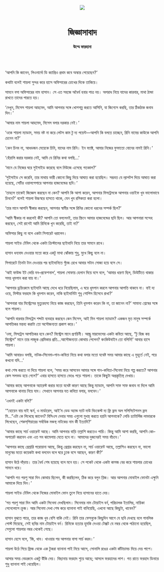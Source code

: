 <div align=center>
<img src=https://images.prothomalo.com/prothomalo-bangla%2F2021-11%2Ff2b4d63d-fbac-49c6-8592-86f0f7da278f%2FUntitled_15.png?rect=0%2C35%2C303%2C159&w=1200&ar=40%3A21&auto=format%2Ccompress&ogImage=true&mode=crop&overlay=&overlay_position=bottom&overlay_width_pct=1 />
<br><br>
<h1>জিজ্ঞাসাবাদ</h1> 
<h4>উম্মে ফারহানা</h4>
<br><br>
</div>

‘আপনি কি জানেন, লিওনার্দো ডি ক্যাপ্রিও প্রথম কবে অস্কার পেয়েছেন?’

কথাটা বলেই শায়লা সুন্দর করে হাসে অফিসারের চোখের দিকে তাকিয়ে।

সামনে বসা অফিসারের নাম হাসান। সে এত সহজে অধৈর্য হবার পাত্র নয়। অপরাধ নিয়ে যাদের কারবার, মাথা ঠান্ডা রাখতে তাদের পারতে হয়।

‘দেখুন, মিসেস শায়লা আহমেদ, আমি আপনার সঙ্গে খোশগল্প করতে আসিনি, যা জিগ্যেস করছি, তার ঠিকঠাক জবাব দিন।’

‘আমার নাম শায়লা আহমেদ, মিসেস বলার দরকার নেই।’

‘ওকে শায়লা ম্যাডাম, সময় নষ্ট না করে লেটস কাম টু দ্য পয়েন্ট—আপনি কি বলতে চাচ্ছেন, রিনি নামের কাউকে আপনি চেনেন না?’

‘কেন চিনব না, আধডজন মেয়েকে চিনি, যাদের নাম রিনি। ইন ফ্যাক্ট, আমার নিজের ফুফাতো বোনের নামই রিনি।’

‘হেঁয়ালি করার দরকার নেই, আমি যে রিনির কথা বলছি…’

‘মানে যে নিজের ঘরে সুইসাইড করেছে বলে নিউজে এসেছে গতকাল?’

‘সুইসাইড সে করেনি, তার মাথায় ভারী কোনো কিছু দিয়ে আঘাত করা হয়েছিল। সম্ভবত যে ল্যাপটপ দিয়ে আঘাত করা হয়েছে, সেটির ওয়ালপেপারে আপনার হাজবেন্ডের ছবি।’

‘তাহলে তাকেই জিজ্ঞেস করছেন না কেন? আপনি কি আশা করেন, আপনার মিসট্রেসকে আপনার ওয়াইফ খুব ভালোভাবে চিনবে?’ বলেই শায়লা উচ্চস্বরে হাসতে থাকে, যেন খুব রসিকতা করা হলো।

‘তার মানে আপনি স্বীকার করছেন, আপনার স্বামীর সঙ্গে রিনির কোনো ধরনের সম্পর্ক ছিল?’

‘আমি স্বীকার না করলেই কী? আপনি তো বললেনই, তার স্ক্রিনে আমার হাজবেন্ডের ছবি ছিল। আর আপনারা সন্দেহ করছেন, সেই রাগেই আমি রিনিকে খুন করেছি, তাই না?’

অফিসার কিছু না বলে একটা সিগারেট ধরালেন।

শায়লা সাইড টেবিল থেকে একটা ক্রিস্টালের ছাইদানি নিয়ে তার সামনে রাখে।

হাসান ধন্যবাদ দেওয়ার মতো করে একটু মাথা ঝোঁকায় শুধু, মুখে কিছু বলে না।

সিগারেটে তিনটা টান দেওয়ার পর ছাইদানিতে গুঁজে রেখে আবার সটান সোজা হয়ে বসে সে।

‘আই ফাউন্ড ইট ভেরি নন–প্রফেশনাল’, শায়লা সোফায় হেলান দিয়ে বসে বলে, ‘আমার ধারণা ছিল, ডিউটিতে থাকার সময় ধূমপান করা যায় না।’

‘আপনার ড্রয়িংরুমে ছাইদানি আছে দেখে ধরে নিয়েছিলাম, এ ঘরে ধূমপান করলে আপনার আপত্তি থাকবে না। বাই দ্য ওয়ে, মিস্টার ফরহাদ কি ধূমপান করেন, নাকি ছাইদানিটা শুধু শোপিস হিসেবে রাখা?’

‘আপনারা যার মিস্ট্রেসের মৃত্যুরহস্য নিয়ে কাজ করছেন, তিনি ধূমপান করেন কি না, তা জানেন না?’ সামান্য শ্লেষের সঙ্গে বলে শায়লা।

‘আপনি বারবার মিসট্রেস শব্দটা ব্যবহার করছেন কেন মিসেস, আই মিন শায়লা ম্যাডাম? একজন মৃত মানুষ সম্পর্কে আপত্তিকর মন্তব্য করাটা তো অসৌজন্যতা প্রকাশ করে।’

‘ওমা, মিসট্রেস আপত্তিকর হবে কেন? মিস্ট্রেস মানে প্রণয়িনী। আন্ড্রু মারভেলের একটা কবিতা আছে, “টু হিজ কয় মিস্ট্রেস” মানে তার লাজুক প্রেমিকার প্রতি...আসৌজন্যতা কোথায় পেলেন? কংকিউবাইন তো বলিনি!’ আবার হাসে শায়লা।

‘আমি আবারও বলছি, নাটক–সিনেমা–গান-কবিতা নিয়ে কথা বলার মতো যথেষ্ট সময় আমার কাছে এ মুহূর্তে নেই, পরে কখনো যদি…’

কথা শেষ করতে না দিয়ে শায়লা বলে, ‘সময় করে আসবেন আমার সঙ্গে গান-কবিতা-সিনেমা নিয়ে গল্প করতে? আপনার কেস সলভড হয়ে গেলে?’ এবার হাসতে হাসতে ভেঙে পড়ে শায়লা। তাকে কিছুটা অপ্রকৃতিস্থ দেখায়।

‘আমার কাছে আপনাকে অ্যারেস্ট করার মতো যথেষ্ট কারণ আছে কিন্তু ম্যাডাম, আপনি সাফ সাফ জবাব না দিলে আমি আপনাকে থানায় নিয়ে যাব। সেখানে আপনার যত কবিতা বলার, বলবেন।’

‘এখনই একটা বলি?’

‘“হোয়েন বায় দাই স্কর্ন, ও মার্ডারেস, আই’ম ডেড অ্যান্ড দ্যাট দাউ থিংকেস্ট দ্য ফ্রি ফ্রম অল সলিসিটেশনস ফ্রম মি…”এটা কে লিখেছে জানেন? বিসিএস দেবার সময় এগুলো মুখস্থ করতে হয়নি আপনাকে? লেডি চ্যাটার্লিজ লাভারকে লিখেছেন, শেকস্​পিয়ারের সর্বাধিক মঞ্চস্থ নাটকের নাম কী ইত্যাদি?’

‘আমার কাছে সার্চ ওয়ারেন্ট আছে। আমি আপনার বাড়ি তল্লাশি করতেও পারি। কিন্তু আমি আশা করছি, আপনি কো–অপারেট করবেন এবং এত সব ঝামেলায় যেতে হবে না। আমাদের দুজনেরই সময় বাঁচবে।’

‘আপনার কাছে গ্রেপ্তারি পরোয়ানা আছে, কিন্তু গ্রেপ্তার করছেন না, সার্চ ওয়ারেন্ট আছে, তল্লাশিও করছেন না, ভালো মানুষের মতো কয়েকটা কথা বলবেন বলে ঘরে ঢুকে বসে আছেন, কারণ কী?’

হাসান উঠে দাঁড়ায়। তার ধৈর্য শেষ হয়েছে বলে মনে হয়। সে পকেট থেকে একটা কাগজ বের করে শায়লার চোখের সামনে ধরে।

‘আপনি গত পরশু সারা দিন কোথায় ছিলেন, কী করছিলেন, ঠিক করে বলুন প্লিজ। আর আপনার মোবাইল ফোনটা এক্ষুনি আমাকে দিয়ে দিন।’

শায়লা সাইড টেবিল থেকে নিজের মোবাইল ফোন তুলে নিয়ে হাসানের হাতে দেয়।

‘গত পরশু সারা দিন আমি একটা সিনেমা দেখছিলাম। সিনেমার নাম টোয়াইস বর্ন, পরিচালক ইতালির, নায়িকা পেনেলোপে ক্রুজ। আর সিনেমা দেখা শেষ করে ব্যানানা পাই বানিয়েছি, এখনো আছে কিছুটা, খাবেন?’

হাসান বুঝতে পারে, তার কাজ খুব বেশি বাকি নেই। রিনি তার ফেসবুকে কিছুদিন আগে যে ছবি দেখছে বলে পাবলিক পোস্ট দিয়েছে, সেই ছবির নাম টোয়াইস বর্ন। রিনিকে হত্যার হুমকি দেওয়া টেক্সট যে নম্বর থেকে পাঠানো হয়েছিল, সেগুলো শায়লার নম্বর থেকেই গেছে।

হাসান হেসে বলে, ‘জি, খাব। খাওয়ার পর আপনার বাসা সার্চ করব।’

শায়লা উঠে গিয়ে ফ্রিজ থেকে এক টুকরা ব্যানানা পাই নিয়ে আসে, সোনালি রঙের একটা কাঁটাচামচ দিয়ে দেয় পাশে।

আসার সময় বেডরুমে একটু উঁকি দেয়। বিছানায় ফরহাদ শুয়ে আছে; আসলে ফরহাদের লাশ। গত রাতে ফরহাদ ডিনারে শুধু ব্যানানা পাই খেয়েছিল।

